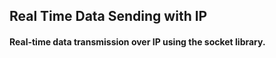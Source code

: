 ## Real Time Data Sending with IP
#### Real-time data transmission over IP using the socket library.
